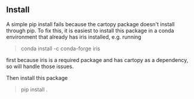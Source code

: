## Install
A simple pip install fails because the cartopy package doesn't install through pip. To fix this, it is easiest to install this package in a conda environment that already has iris installed, e.g. running
> conda install -c conda-forge iris

first because iris is a required package and has cartopy as a dependency, so will handle those issues.

Then install this package
> pip install .